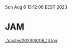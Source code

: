 Sun Aug  6 13:12:06 EEST 2023
# JAM
<a href='./cache/202308/06_13.log'>./cache/202308/06_13.log</a>
